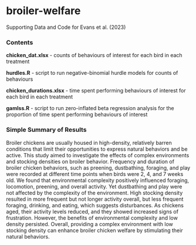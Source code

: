# broiler-welfare
Supporting Data and Code for Evans et al. (2023)

### Contents
**chicken_dat.xlsx** - counts of behaviours of interest for each bird in each treatment

**hurdles.R** - script to run negative-binomial hurdle models for counts of behaviours

**chicken_durations.xlsx** - time spent performing behaviours of interest for each bird in each treatment

**gamlss.R** - script to run zero-inflated beta regression analysis for the proportion of time spent performing behaviours of interest

### Simple Summary of Results
Broiler chickens are usually housed in high-density, relatively barren conditions that limit their opportunities to express natural behaviors and be active. This study aimed to investigate the effects of complex environments and stocking densities on broiler behavior. Frequency and duration of broiler chicken behaviors, such as preening, dustbathing, foraging, and play were recorded at different time points when birds were 2, 4, and 7 weeks old. We found that environmental complexity positively influenced foraging, locomotion, preening, and overall activity. Yet dustbathing and play were not affected by the complexity of the environment. High stocking density resulted in more frequent but not longer activity overall, but less frequent foraging, drinking, and eating, which suggests disturbances. As chickens aged, their activity levels reduced, and they showed increased signs of frustration. However, the benefits of environmental complexity and low density persisted. Overall, providing a complex environment with low stocking density can enhance broiler chicken welfare by stimulating their natural behaviors.

